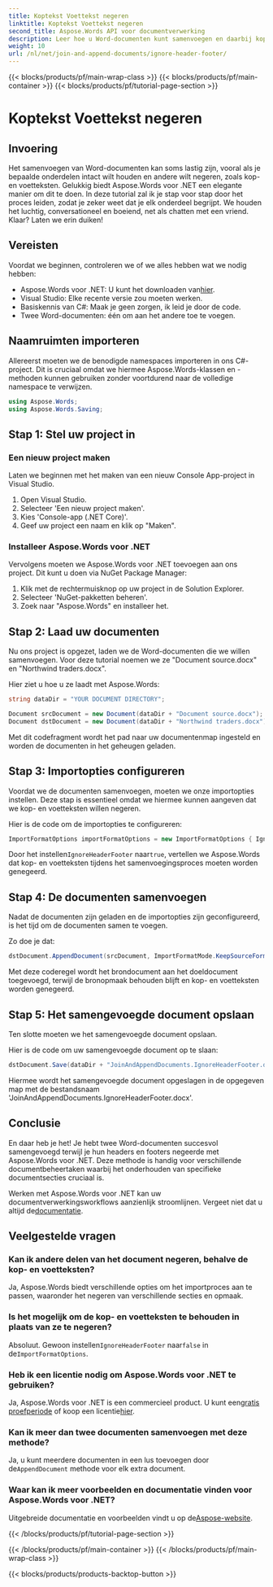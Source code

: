 ```yaml
---
title: Koptekst Voettekst negeren
linktitle: Koptekst Voettekst negeren
second_title: Aspose.Words API voor documentverwerking
description: Leer hoe u Word-documenten kunt samenvoegen en daarbij kop- en voetteksten kunt negeren met Aspose.Words voor .NET met deze stapsgewijze handleiding.
weight: 10
url: /nl/net/join-and-append-documents/ignore-header-footer/
---
```


{{< blocks/products/pf/main-wrap-class >}}
{{< blocks/products/pf/main-container >}}
{{< blocks/products/pf/tutorial-page-section >}}

# Koptekst Voettekst negeren

## Invoering

Het samenvoegen van Word-documenten kan soms lastig zijn, vooral als je bepaalde onderdelen intact wilt houden en andere wilt negeren, zoals kop- en voetteksten. Gelukkig biedt Aspose.Words voor .NET een elegante manier om dit te doen. In deze tutorial zal ik je stap voor stap door het proces leiden, zodat je zeker weet dat je elk onderdeel begrijpt. We houden het luchtig, conversationeel en boeiend, net als chatten met een vriend. Klaar? Laten we erin duiken!

## Vereisten

Voordat we beginnen, controleren we of we alles hebben wat we nodig hebben:

-  Aspose.Words voor .NET: U kunt het downloaden van[hier](https://releases.aspose.com/words/net/).
- Visual Studio: Elke recente versie zou moeten werken.
- Basiskennis van C#: Maak je geen zorgen, ik leid je door de code.
- Twee Word-documenten: één om aan het andere toe te voegen.

## Naamruimten importeren

Allereerst moeten we de benodigde namespaces importeren in ons C#-project. Dit is cruciaal omdat we hiermee Aspose.Words-klassen en -methoden kunnen gebruiken zonder voortdurend naar de volledige namespace te verwijzen.

```csharp
using Aspose.Words;
using Aspose.Words.Saving;
```

## Stap 1: Stel uw project in

### Een nieuw project maken

Laten we beginnen met het maken van een nieuw Console App-project in Visual Studio.

1. Open Visual Studio.
2. Selecteer 'Een nieuw project maken'.
3. Kies 'Console-app (.NET Core)'.
4. Geef uw project een naam en klik op "Maken".

### Installeer Aspose.Words voor .NET

Vervolgens moeten we Aspose.Words voor .NET toevoegen aan ons project. Dit kunt u doen via NuGet Package Manager:

1. Klik met de rechtermuisknop op uw project in de Solution Explorer.
2. Selecteer 'NuGet-pakketten beheren'.
3. Zoek naar "Aspose.Words" en installeer het.

## Stap 2: Laad uw documenten

Nu ons project is opgezet, laden we de Word-documenten die we willen samenvoegen. Voor deze tutorial noemen we ze "Document source.docx" en "Northwind traders.docx".

Hier ziet u hoe u ze laadt met Aspose.Words:

```csharp
string dataDir = "YOUR DOCUMENT DIRECTORY";

Document srcDocument = new Document(dataDir + "Document source.docx");
Document dstDocument = new Document(dataDir + "Northwind traders.docx");
```

Met dit codefragment wordt het pad naar uw documentenmap ingesteld en worden de documenten in het geheugen geladen.

## Stap 3: Importopties configureren

Voordat we de documenten samenvoegen, moeten we onze importopties instellen. Deze stap is essentieel omdat we hiermee kunnen aangeven dat we kop- en voetteksten willen negeren.

Hier is de code om de importopties te configureren:

```csharp
ImportFormatOptions importFormatOptions = new ImportFormatOptions { IgnoreHeaderFooter = true };
```

 Door het instellen`IgnoreHeaderFooter` naar`true`, vertellen we Aspose.Words dat kop- en voetteksten tijdens het samenvoegingsproces moeten worden genegeerd.

## Stap 4: De documenten samenvoegen

Nadat de documenten zijn geladen en de importopties zijn geconfigureerd, is het tijd om de documenten samen te voegen.

Zo doe je dat:

```csharp
dstDocument.AppendDocument(srcDocument, ImportFormatMode.KeepSourceFormatting, importFormatOptions);
```

Met deze coderegel wordt het brondocument aan het doeldocument toegevoegd, terwijl de bronopmaak behouden blijft en kop- en voetteksten worden genegeerd.

## Stap 5: Het samengevoegde document opslaan

Ten slotte moeten we het samengevoegde document opslaan. 

Hier is de code om uw samengevoegde document op te slaan:

```csharp
dstDocument.Save(dataDir + "JoinAndAppendDocuments.IgnoreHeaderFooter.docx");
```

Hiermee wordt het samengevoegde document opgeslagen in de opgegeven map met de bestandsnaam 'JoinAndAppendDocuments.IgnoreHeaderFooter.docx'.

## Conclusie

En daar heb je het! Je hebt twee Word-documenten succesvol samengevoegd terwijl je hun headers en footers negeerde met Aspose.Words voor .NET. Deze methode is handig voor verschillende documentbeheertaken waarbij het onderhouden van specifieke documentsecties cruciaal is.

Werken met Aspose.Words voor .NET kan uw documentverwerkingsworkflows aanzienlijk stroomlijnen. Vergeet niet dat u altijd de[documentatie](https://reference.aspose.com/words/net/).

## Veelgestelde vragen

### Kan ik andere delen van het document negeren, behalve de kop- en voetteksten?

Ja, Aspose.Words biedt verschillende opties om het importproces aan te passen, waaronder het negeren van verschillende secties en opmaak.

### Is het mogelijk om de kop- en voetteksten te behouden in plaats van ze te negeren?

 Absoluut. Gewoon instellen`IgnoreHeaderFooter` naar`false` in de`ImportFormatOptions`.

### Heb ik een licentie nodig om Aspose.Words voor .NET te gebruiken?

 Ja, Aspose.Words voor .NET is een commercieel product. U kunt een[gratis proefperiode](https://releases.aspose.com/) of koop een licentie[hier](https://purchase.aspose.com/buy).

### Kan ik meer dan twee documenten samenvoegen met deze methode?

 Ja, u kunt meerdere documenten in een lus toevoegen door de`AppendDocument` methode voor elk extra document.

### Waar kan ik meer voorbeelden en documentatie vinden voor Aspose.Words voor .NET?

 Uitgebreide documentatie en voorbeelden vindt u op de[Aspose-website](https://reference.aspose.com/words/net/).

{{< /blocks/products/pf/tutorial-page-section >}}

{{< /blocks/products/pf/main-container >}}
{{< /blocks/products/pf/main-wrap-class >}}

{{< blocks/products/products-backtop-button >}}
